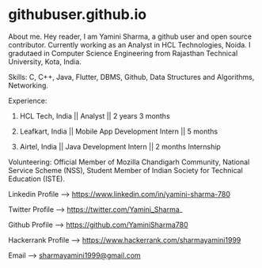 # githubuser.github.io
About me.
Hey reader, I am Yamini Sharma, a github user and open source contributor. 
Currently working as an Analyst in HCL Technologies, Noida. I gradutaed in Computer Science Engineering from Rajasthan Technical University, Kota, India.

Skills:
       C, C++, Java, Flutter, DBMS, Github, Data Structures and Algorithms, Networking.
         
          
Experience:   
1. HCL Tech, India || Analyst || 2 years 3 months

2. Leafkart, India || Mobile App Development Intern || 5 months

3. Airtel, India || Java Development Intern || 2 months Internship
              
              
Volunteering:
            Official Member of Mozilla Chandigarh Community, 
            National Service Scheme (NSS), 
            Student Member of Indian Society for Technical Education (ISTE).


Linkedin Profile --> https://www.linkedin.com/in/yamini-sharma-780

Twitter Profile --> https://twitter.com/Yamini_Sharma_

Github Profile --> https://github.com/YaminiSharma780

Hackerrank Profile --> https://www.hackerrank.com/sharmayamini1999

Email --> sharmayamini1999@gmail.com
